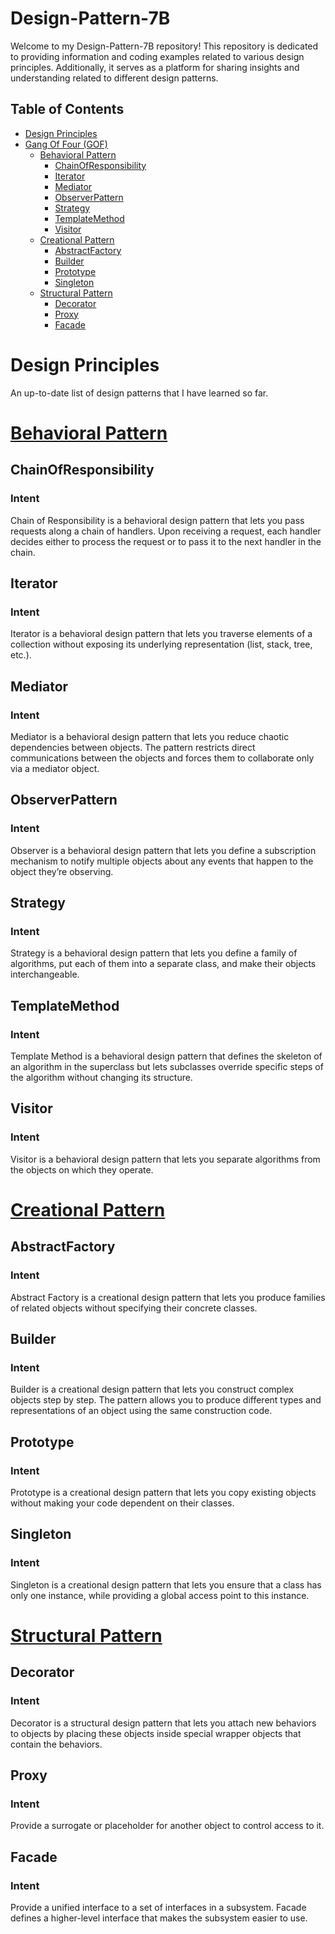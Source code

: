 # Design-Pattern-7B

Welcome to my Design-Pattern-7B repository! This repository is dedicated to providing information and coding examples related to various design principles. Additionally, it serves as a platform for sharing insights and understanding related to different design patterns.

## Table of Contents
- [Design Principles](#design-principles)
- [Gang Of Four (GOF)](https://github.com/determinoX/Design-Pattern-7B/tree/main/Design%20Pattern/GOF)
  - [Behavioral Pattern](https://github.com/determinoX/Design-Pattern-7B/tree/main/Design%20Pattern/GOF/Behavioral%20Pattern)
    - [ChainOfResponsibility](https://github.com/determinoX/Design-Pattern-7B/tree/main/Design%20Pattern/GOF/Behavioral%20Pattern/ChainOfResponsibility)
    - [Iterator](https://github.com/determinoX/Design-Pattern-7B/tree/main/Design%20Pattern/GOF/Behavioral%20Pattern/Iterator)
    - [Mediator](https://github.com/determinoX/Design-Pattern-7B/tree/main/Design%20Pattern/GOF/Behavioral%20Pattern/Mediator)
    - [ObserverPattern](https://github.com/determinoX/Design-Pattern-7B/tree/main/Design%20Pattern/GOF/Behavioral%20Pattern/ObserverPattern)
    - [Strategy](https://github.com/determinoX/Design-Pattern-7B/tree/main/Design%20Pattern/GOF/Behavioral%20Pattern/Strategy)
    - [TemplateMethod](https://github.com/determinoX/Design-Pattern-7B/tree/main/Design%20Pattern/GOF/Behavioral%20Pattern/TemplateMethod)
    - [Visitor](https://github.com/determinoX/Design-Pattern-7B/tree/main/Design%20Pattern/GOF/Behavioral%20Pattern/Visitor)
  - [Creational Pattern](https://github.com/determinoX/Design-Pattern-7B/tree/main/Design%20Pattern/GOF/Creational%20Pattern)
    - [AbstractFactory](https://github.com/determinoX/Design-Pattern-7B/tree/main/Design%20Pattern/GOF/Creational%20Pattern/AbstractFactory)
    - [Builder](https://github.com/determinoX/Design-Pattern-7B/tree/main/Design%20Pattern/GOF/Creational%20Pattern/Builder)
    - [Prototype](https://github.com/determinoX/Design-Pattern-7B/tree/main/Design%20Pattern/GOF/Creational%20Pattern/Prototype)
    - [Singleton](https://github.com/determinoX/Design-Pattern-7B/tree/main/Design%20Pattern/GOF/Creational%20Pattern/Singleton)
  - [Structural Pattern](https://github.com/determinoX/Design-Pattern-7B/tree/main/Design%20Pattern/GOF/Structural%20Pattern)
    - [Decorator](https://github.com/determinoX/Design-Pattern-7B/tree/main/Design%20Pattern/GOF/Structural%20Pattern/Decorator)
    - [Proxy](https://github.com/determinoX/Design-Pattern-7B/tree/main/Design%20Patterns/src/GOF/StructuralPattern/Proxy)
    - [Facade](https://github.com/determinoX/Design-Pattern-7B/tree/main/Design%20Patterns/src/GOF/StructuralPattern/Proxy)

# Design Principles
An up-to-date list of design patterns that I have learned so far.
# [Behavioral Pattern](https://github.com/determinoX/Design-Pattern-7B/tree/main/Design%20Pattern/GOF/Behavioral%20Pattern)
## ChainOfResponsibility
### Intent
Chain of Responsibility is a behavioral design pattern that lets you pass requests along a chain of handlers. Upon receiving a request, each handler decides either to process the request or to pass it to the next handler in the chain.
## Iterator
### Intent
Iterator is a behavioral design pattern that lets you traverse elements of a collection without exposing its underlying representation (list, stack, tree, etc.).
## Mediator
### Intent
Mediator is a behavioral design pattern that lets you reduce chaotic dependencies between objects. The pattern restricts direct communications between the objects and forces them to collaborate only via a mediator object.
## ObserverPattern
### Intent
Observer is a behavioral design pattern that lets you define a subscription mechanism to notify multiple objects about any events that happen to the object they’re observing.
## Strategy
### Intent
Strategy is a behavioral design pattern that lets you define a family of algorithms, put each of them into a separate class, and make their objects interchangeable.
## TemplateMethod
### Intent
Template Method is a behavioral design pattern that defines the skeleton of an algorithm in the superclass but lets subclasses override specific steps of the algorithm without changing its structure.
## Visitor
### Intent
Visitor is a behavioral design pattern that lets you separate algorithms from the objects on which they operate.

# [Creational Pattern](https://github.com/determinoX/Design-Pattern-7B/tree/main/Design%20Pattern/GOF/Creational%20Pattern)
## AbstractFactory
### Intent
Abstract Factory is a creational design pattern that lets you produce families of related objects without specifying their concrete classes.
## Builder
### Intent
Builder is a creational design pattern that lets you construct complex objects step by step. The pattern allows you to produce different types and representations of an object using the same construction code.
## Prototype
### Intent
Prototype is a creational design pattern that lets you copy existing objects without making your code dependent on their classes.
## Singleton
### Intent
Singleton is a creational design pattern that lets you ensure that a class has only one instance, while providing a global access point to this instance.

# [Structural Pattern](https://github.com/determinoX/Design-Pattern-7B/tree/main/Design%20Pattern/GOF/Structural%20Pattern)
## Decorator
### Intent
Decorator is a structural design pattern that lets you attach new behaviors to objects by placing these objects inside special wrapper objects that contain the behaviors.
## Proxy
### Intent
Provide a surrogate or placeholder for another object to control access to it.
## Facade
### Intent
Provide a unified interface to a set of interfaces in a subsystem. Facade defines a higher-level interface that makes the 
subsystem easier to use.


